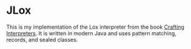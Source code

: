 # JLox

This is my implementation of the Lox interpreter from the book [Crafting Interpreters](http://craftinginterpreters.com/).
It is written in modern Java and uses pattern matching, records, and sealed classes.
